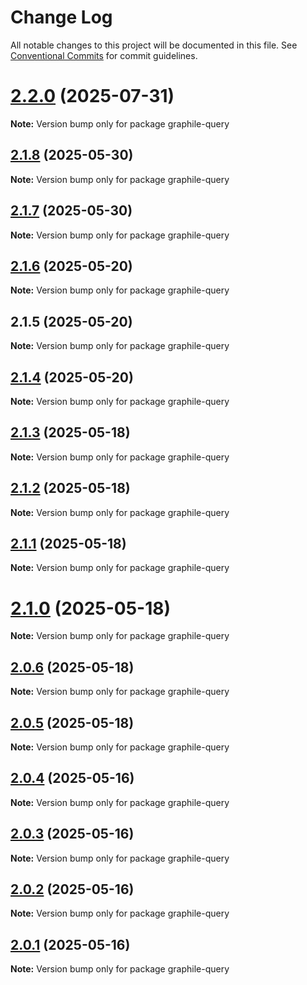 # Change Log

All notable changes to this project will be documented in this file.
See [Conventional Commits](https://conventionalcommits.org) for commit guidelines.

# [2.2.0](https://github.com/launchql/launchql/compare/graphile-query@2.1.8...graphile-query@2.2.0) (2025-07-31)

**Note:** Version bump only for package graphile-query





## [2.1.8](https://github.com/launchql/launchql/compare/graphile-query@2.1.7...graphile-query@2.1.8) (2025-05-30)

**Note:** Version bump only for package graphile-query





## [2.1.7](https://github.com/launchql/launchql/compare/graphile-query@2.1.6...graphile-query@2.1.7) (2025-05-30)

**Note:** Version bump only for package graphile-query





## [2.1.6](https://github.com/launchql/launchql/compare/graphile-query@2.1.5...graphile-query@2.1.6) (2025-05-20)

**Note:** Version bump only for package graphile-query





## 2.1.5 (2025-05-20)

**Note:** Version bump only for package graphile-query





## [2.1.4](https://github.com/launchql/launchql/compare/graphile-query@2.1.3...graphile-query@2.1.4) (2025-05-20)

**Note:** Version bump only for package graphile-query





## [2.1.3](https://github.com/launchql/launchql/compare/graphile-query@2.1.2...graphile-query@2.1.3) (2025-05-18)

**Note:** Version bump only for package graphile-query





## [2.1.2](https://github.com/launchql/launchql/compare/graphile-query@2.1.1...graphile-query@2.1.2) (2025-05-18)

**Note:** Version bump only for package graphile-query





## [2.1.1](https://github.com/launchql/launchql/compare/graphile-query@2.1.0...graphile-query@2.1.1) (2025-05-18)

**Note:** Version bump only for package graphile-query





# [2.1.0](https://github.com/launchql/launchql/compare/graphile-query@2.0.6...graphile-query@2.1.0) (2025-05-18)

**Note:** Version bump only for package graphile-query





## [2.0.6](https://github.com/launchql/launchql/compare/graphile-query@2.0.5...graphile-query@2.0.6) (2025-05-18)

**Note:** Version bump only for package graphile-query





## [2.0.5](https://github.com/launchql/launchql/compare/graphile-query@2.0.4...graphile-query@2.0.5) (2025-05-18)

**Note:** Version bump only for package graphile-query





## [2.0.4](https://github.com/launchql/launchql/compare/graphile-query@2.0.3...graphile-query@2.0.4) (2025-05-16)

**Note:** Version bump only for package graphile-query





## [2.0.3](https://github.com/launchql/launchql/compare/graphile-query@2.0.2...graphile-query@2.0.3) (2025-05-16)

**Note:** Version bump only for package graphile-query





## [2.0.2](https://github.com/launchql/launchql/compare/graphile-query@2.0.1...graphile-query@2.0.2) (2025-05-16)

**Note:** Version bump only for package graphile-query





## [2.0.1](https://github.com/launchql/launchql/compare/graphile-query@1.1.0...graphile-query@2.0.1) (2025-05-16)

**Note:** Version bump only for package graphile-query
